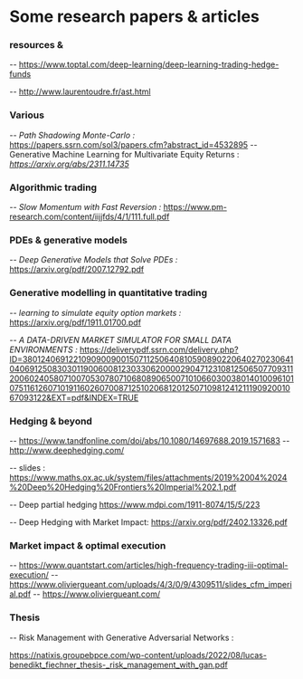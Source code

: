 # Some research papers & articles

### resources &
-- https://www.toptal.com/deep-learning/deep-learning-trading-hedge-funds

-- http://www.laurentoudre.fr/ast.html

### Various
-- *Path Shadowing Monte-Carlo :*  https://papers.ssrn.com/sol3/papers.cfm?abstract_id=4532895
-- Generative Machine Learning for Multivariate Equity Returns : *https://arxiv.org/abs/2311.14735*
### Algorithmic trading
-- *Slow Momentum with Fast Reversion :* https://www.pm-research.com/content/iijjfds/4/1/111.full.pdf

### PDEs & generative models
-- *Deep Generative Models that Solve PDEs :* https://arxiv.org/pdf/2007.12792.pdf

### Generative modelling in quantitative trading
-- *learning to simulate equity option markets :* https://arxiv.org/pdf/1911.01700.pdf

-- *A DATA-DRIVEN MARKET SIMULATOR FOR SMALL DATA ENVIRONMENTS :* https://deliverypdf.ssrn.com/delivery.php?ID=380124069122109090090015071125064081059089022064027023064104069125083030119006008123033062000029047123108125065077093112006024058071007053078071068089065007101066030038014010096101075116126071019116026070087125102068120125071098124121119092001067093122&EXT=pdf&INDEX=TRUE

### Hedging & beyond
-- https://www.tandfonline.com/doi/abs/10.1080/14697688.2019.1571683
-- http://www.deephedging.com/

-- slides : https://www.maths.ox.ac.uk/system/files/attachments/2019%2004%2024%20Deep%20Hedging%20Frontiers%20Imperial%202.1.pdf

-- Deep partial hedging https://www.mdpi.com/1911-8074/15/5/223

-- Deep Hedging with Market Impact: https://arxiv.org/pdf/2402.13326.pdf


### Market impact & optimal execution

-- https://www.quantstart.com/articles/high-frequency-trading-iii-optimal-execution/
-- https://www.oliviergueant.com/uploads/4/3/0/9/4309511/slides_cfm_imperial.pdf
-- https://www.oliviergueant.com/
### Thesis

-- Risk Management with Generative Adversarial Networks : 

https://natixis.groupebpce.com/wp-content/uploads/2022/08/lucas-benedikt_fiechner_thesis-_risk_management_with_gan.pdf

